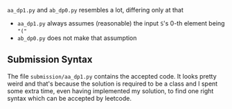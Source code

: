 `aa_dp1.py` and `ab_dp0.py` resembles a lot, differing only at that
- `aa_dp1.py` always assumes (reasonable) the input `S`'s 0-th element being `"("`
- `ab_dp0.py` does not make that assumption

## Submission Syntax
The file `submission/aa_dp1.py` contains the accepted code. It looks pretty weird and that's because the
solution is required to be a class and I spent some extra time, even having implemented my solution, to
find one right syntax which can be accepted by leetcode.



